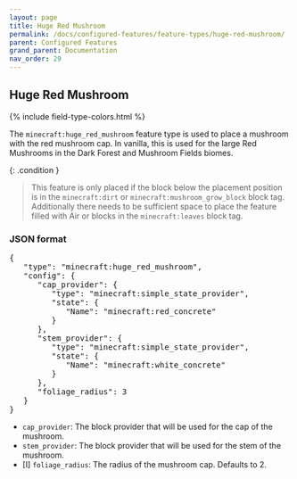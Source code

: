```yaml
---
layout: page
title: Huge Red Mushroom
permalink: /docs/configured-features/feature-types/huge-red-mushroom/
parent: Configured Features
grand_parent: Documentation
nav_order: 29
---
```


## Huge Red Mushroom

<head>
    {% include field-type-colors.html %}
</head>

The `minecraft:huge_red_mushroom` feature type is used to place a mushroom with the red mushroom cap. In vanilla, this is used for the large Red Mushrooms in the Dark Forest and Mushroom Fields biomes.

{: .condition }
> This feature is only placed if the block below the placement position is in the `minecraft:dirt` or `minecraft:mushroom_grow_block` block tag. Additionally there needs to be sufficient space to place the feature filled with Air or blocks in the `minecraft:leaves` block tag.

### JSON format

<pre>
{
   "type": "minecraft:huge_red_mushroom",
   "config": {
      "cap_provider": {
         "type": "minecraft:simple_state_provider",
         "state": {
            "Name": "minecraft:red_concrete"
         }
      },
      "stem_provider": {
         "type": "minecraft:simple_state_provider",
         "state": {
            "Name": "minecraft:white_concrete"
         }
      },
      "foliage_radius": 3
   }
}
</pre>

* `cap_provider`: The block provider that will be used for the cap of the mushroom.
* `stem_provider`: The block provider that will be used for the stem of the mushroom.
* ‌<bl>[I]</bl> `foliage_radius`: The radius of the mushroom cap. Defaults to 2.
    